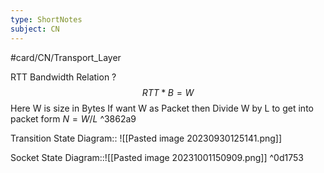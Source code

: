 ```yaml
---
type: ShortNotes
subject: CN
---
```

#card/CN/Transport_Layer 


 RTT Bandwidth Relation
 ?
	$$RTT* B = W$$
	Here W is size in Bytes
	If want W as Packet then Divide W by L to get into packet form $N=W/L$
	  ^3862a9


 Transition State Diagram:: ![[Pasted image 20230930125141.png]]


Socket State Diagram::![[Pasted image 20231001150909.png]] ^0d1753
